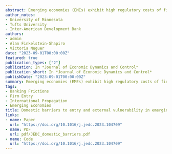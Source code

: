 ```yaml
---
abstract: Emerging economies (EMEs) exhibit high regulatory costs of firm creation. At the same time, lower firm-creation costs are associated with greater financial development and use of formal credit, which can expose EME firms to external financial shocks that propagate to EMEs via the banking system such as those that EMEs experienced during the Global Financial Crisis. We present evidence showing that in response to an adverse shock to the US banking system, EMEs with low firm-creation costs exhibit smaller contractions and earlier recoveries in cross-border bank flows, domestic bank credit, and GDP compared to EMEs with high firm-creation costs. A two-country model with banking frictions, cross-border bank flows, and endogenous firm entry can successfully capture this evidence. Our findings suggest that greater domestic credit-market deepening via lower barriers to firm entry in EMEs need not be associated with greater macro and domestic credit-market volatility.
author_notes:
- University of Minnesota
- Tufts University
- Inter-American Development Bank
authors:
- admin
- Alan Finkelstein-Shapiro
- Victoria Nuguer
date: "2023-09-01T00:00:00Z"
featured: true
publication_types: ["2"]
publication: In *Journal of Economic Dynamics and Control*
publication_short: In *Journal of Economic Dynamics and Control*
publishDate: "2023-09-01T00:00:00Z"
summary: Emerging economies (EMEs) exhibit high regulatory costs of firm creation. At the same time, lower firm-creation costs are associated with greater financial development and use of formal credit, which can expose EME firms to external financial shocks that propagate to EMEs via the banking system such as those that EMEs experienced during the Global Financial Crisis. We present evidence showing that in response to an adverse shock to the US banking system, EMEs with low firm-creation costs exhibit smaller contractions and earlier recoveries in cross-border bank flows, domestic bank credit, and GDP compared to EMEs with high firm-creation costs. A two-country model with banking frictions, cross-border bank flows, and endogenous firm entry can successfully capture this evidence. Our findings suggest that greater domestic credit-market deepening via lower barriers to firm entry in EMEs need not be associated with greater macro and domestic credit-market volatility.
tags:
- Banking Frictions
- Firm Entry
- International Propagation
- Emerging Economies
title: Domestic barriers to entry and external vulnerability in emerging economies
links:
- name: Paper
  url: "https://doi.org/10.1016/j.jedc.2023.104709"
- name: PDF
  url: pdf/JEDC_domestic_barriers.pdf
- name: Code
  url: "https://doi.org/10.1016/j.jedc.2023.104709"  
---
```



